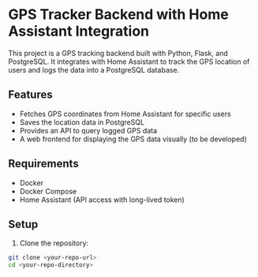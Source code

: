 # GPS Tracker Backend with Home Assistant Integration

This project is a GPS tracking backend built with Python, Flask, and PostgreSQL. It integrates with Home Assistant to track the GPS location of users and logs the data into a PostgreSQL database.

## Features
- Fetches GPS coordinates from Home Assistant for specific users
- Saves the location data in PostgreSQL
- Provides an API to query logged GPS data
- A web frontend for displaying the GPS data visually (to be developed)

## Requirements
- Docker
- Docker Compose
- Home Assistant (API access with long-lived token)

## Setup

1. Clone the repository:

```bash
git clone <your-repo-url>
cd <your-repo-directory>
